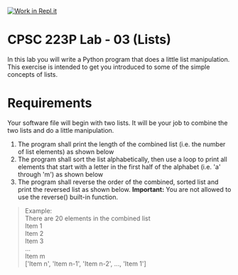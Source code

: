 [![Work in Repl.it](https://classroom.github.com/assets/work-in-replit-14baed9a392b3a25080506f3b7b6d57f295ec2978f6f33ec97e36a161684cbe9.svg)](https://classroom.github.com/online_ide?assignment_repo_id=4078337&assignment_repo_type=AssignmentRepo)
# CPSC 223P Lab - 03 (Lists)

In this lab you will write a Python program that does a little list manipulation.  This exercise is intended to get you introduced to some of the simple concepts of lists.

# Requirements

Your software file will begin with two lists. It will be your job to combine the two lists and do a little manipulation.
1. The program shall print the length of the combined list (i.e. the number of list elements) as shown below
2. The program shall sort the list alphabetically, then use a loop to print all elements that start with a letter in the first half of the alphabet (i.e. 'a' through 'm') as shown below
3. The program shall reverse the order of the combined, sorted list and print the reversed list as shown below. **Important:** You are not allowed to use the reverse() built-in function. 

  > Example:  
  There are 20 elements in the combined list  
  Item 1  
  Item 2  
  Item 3  
  ...  
  Item m  
  ['Item n', 'Item n-1', 'Item n-2', ..., 'Item 1']
  
